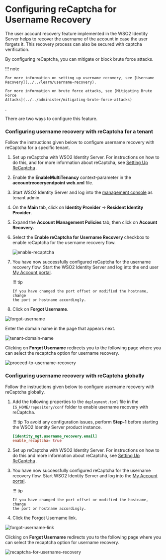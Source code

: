 # Configuring reCaptcha for Username Recovery

The user account recovery feature implemented in the WSO2 Identity
Server helps to recover the username of the account in case the user
forgets it. This recovery process can also be secured with captcha
verification.

By configuring reCaptcha, you can mitigate or block brute force attacks.

!!! note
    
    For more information on setting up username recovery, see [Username
    Recovery](../../learn/username-recovery).
    
    For more information on brute force attacks, see [Mitigating Brute Force
    Attacks](../../administer/mitigating-brute-force-attacks)
.
    

There are two ways to configure this feature.

### Configuring username recovery with reCaptcha for a tenant

Follow the instructions given below to configure username recovery with
reCaptcha for a specific tenant.

1.  Set up reCaptcha with WSO2 Identity Server. For instructions on how
    to do this, and for more information about reCaptcha, see [Setting Up ReCaptcha](../../learn/setting-up-recaptcha)
.
2.  Enable the **EnableMultiTenancy** context-parameter in the
    **accountreoceryendpoint web.xml** file.
3.  Start WSO2 Identity Server and log into the [management
    console](https://localhost:9443/carbon/admin/login.jsp) as tenant
    admin.
4.  On the **Main** tab, click on **Identity Provider** → **Resident
    Identity Provider**.

5.  Expand the **Account Management Policies** tab, then click on
    **Account Recovery.**

6.  Select the **Enable reCaptcha for Username Recovery** checkbox to
    enable reCaptcha for the username recovery flow.

    ![enable-recaptcha](../assets/img/using-wso2-identity-server/enable-recaptcha.png)

7.  You have now successfully configured reCaptcha for the username
    recovery flow. Start the WSO2 Identity Server and log into the end
    user [My Account portal](https://localhost:9443/myaccount/).

    !!! tip
    
        If you have changed the port offset or modified the hostname, change
        the port or hostname accordingly.
    

8.  Click on **Forgot Username**.

![forgot-username](../assets/img/using-wso2-identity-server/register-now-option.png)

  

Enter the domain name in the page that appears next.

![tenant-domain-name](../assets/img/using-wso2-identity-server/tenant-domain-name.png)

  

Clicking on **Forgot Username** redirects you to the
following page where you can select the recaptcha option for username
recovery.


![proceed-to-username-recovery](../assets/img/using-wso2-identity-server/recaptcha-for-username-recovery.png)

### Configuring username recovery with reCaptcha globally

Follow the instructions given below to configure username recovery with
reCaptcha globally.  

1.  Add the following properties to the `deployment.toml` file in the `IS_HOME/repository/conf` folder to enable 
username recovery with reCaptcha.
    
    !!! tip
        To avoid any configuration issues, perform **Step-1** before starting the WSO2 Identity Server product instance.
        
    ``` toml    
    [identity_mgt.username_recovery.email] 
    enable_recaptcha= true
    ```

2.  Set up reCaptcha with WSO2 Identity Server. For instructions on how
    to do this and more information about reCaptcha, see [Setting Up
    ReCaptcha](../../learn/setting-up-recaptcha)
.

3.  You have now successfully configured reCaptcha for the username
    recovery flow. Start WSO2 Identity Server and log into the 
    [My Account portal](https://localhost:9443/myaccount/).

    !!! tip
    
        If you have changed the port offset or modified the hostname, change
        the port or hostname accordingly.
    

4.  Click the Forgot Username link.

![forgot-username-link](../assets/img/using-wso2-identity-server/register-now-option.png)

  

Clicking on **Forgot Username** redirects you to the following page
where you can select the recaptcha option for username recovery.

![recaptcha-for-username-recovery](../assets/img/using-wso2-identity-server/recaptcha-for-username-recovery.png)

  
  
  
